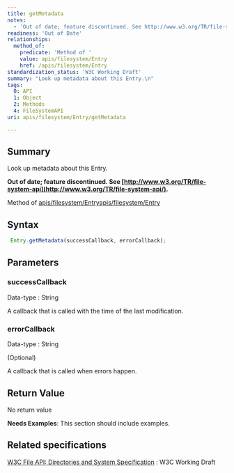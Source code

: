 ```yaml
---
title: getMetadata
notes:
  - 'Out of date; feature discontinued. See http://www.w3.org/TR/file-system-api/.'
readiness: 'Out of Date'
relationships:
  method_of:
    predicate: 'Method of '
    value: apis/filesystem/Entry
    href: /apis/filesystem/Entry
standardization_status: 'W3C Working Draft'
summary: "Look up metadata about this Entry.\n"
tags:
  0: API
  1: Object
  2: Methods
  4: FileSystemAPI
uri: apis/filesystem/Entry/getMetadata

---
```

## Summary

Look up metadata about this Entry.

**Out of date; feature discontinued. See [http://www.w3.org/TR/file-system-api](http://www.w3.org/TR/file-system-api/).**

Method of [apis/filesystem/Entry](/apis/filesystem/Entry)[apis/filesystem/Entry](/apis/filesystem/Entry)

## Syntax

``` js
 Entry.getMetadata(successCallback, errorCallback);
```

## Parameters

### successCallback

 Data-type
:   String

 A callback that is called with the time of the last modification.

### errorCallback

 Data-type
:   String

(Optional)

A callback that is called when errors happen.

## Return Value

No return value

**Needs Examples**: This section should include examples.

## Related specifications

[W3C File API: Directories and System Specification](http://dev.w3.org/2009/dap/file-system/pub/FileSystem/)
:   W3C Working Draft
